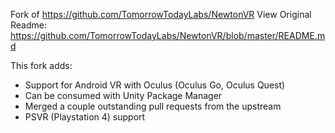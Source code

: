 Fork of https://github.com/TomorrowTodayLabs/NewtonVR
View Original Readme: https://github.com/TomorrowTodayLabs/NewtonVR/blob/master/README.md

This fork adds:
- Support for Android VR with Oculus (Oculus Go, Oculus Quest)
- Can be consumed with Unity Package Manager
- Merged a couple outstanding pull requests from the upstream
- PSVR (Playstation 4) support
